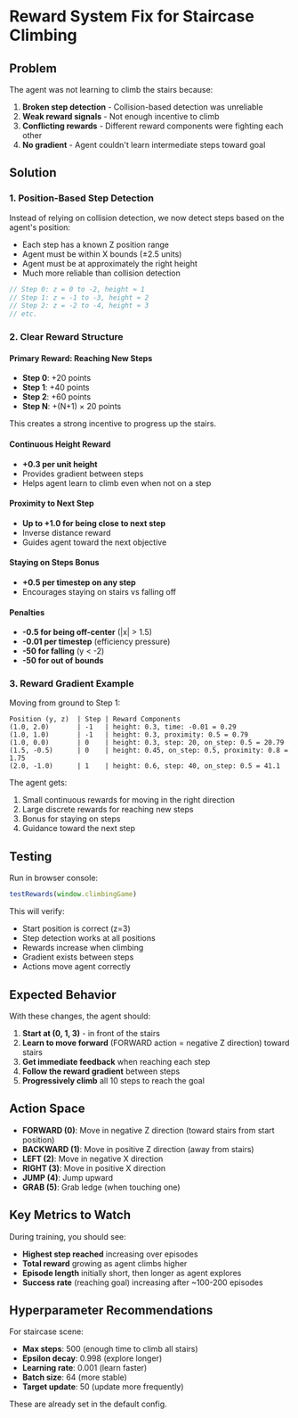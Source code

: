 # Reward System Fix for Staircase Climbing

## Problem
The agent was not learning to climb the stairs because:
1. **Broken step detection** - Collision-based detection was unreliable
2. **Weak reward signals** - Not enough incentive to climb
3. **Conflicting rewards** - Different reward components were fighting each other
4. **No gradient** - Agent couldn't learn intermediate steps toward goal

## Solution

### 1. Position-Based Step Detection
Instead of relying on collision detection, we now detect steps based on the agent's position:
- Each step has a known Z position range
- Agent must be within X bounds (±2.5 units)
- Agent must be at approximately the right height
- Much more reliable than collision detection

```javascript
// Step 0: z = 0 to -2, height ≈ 1
// Step 1: z = -1 to -3, height ≈ 2
// Step 2: z = -2 to -4, height ≈ 3
// etc.
```

### 2. Clear Reward Structure

#### Primary Reward: Reaching New Steps
- **Step 0**: +20 points
- **Step 1**: +40 points
- **Step 2**: +60 points
- **Step N**: +(N+1) × 20 points

This creates a strong incentive to progress up the stairs.

#### Continuous Height Reward
- **+0.3 per unit height**
- Provides gradient between steps
- Helps agent learn to climb even when not on a step

#### Proximity to Next Step
- **Up to +1.0 for being close to next step**
- Inverse distance reward
- Guides agent toward the next objective

#### Staying on Steps Bonus
- **+0.5 per timestep on any step**
- Encourages staying on stairs vs falling off

#### Penalties
- **-0.5 for being off-center** (|x| > 1.5)
- **-0.01 per timestep** (efficiency pressure)
- **-50 for falling** (y < -2)
- **-50 for out of bounds**

### 3. Reward Gradient Example

Moving from ground to Step 1:
```
Position (y, z)  | Step | Reward Components
(1.0, 2.0)       | -1   | height: 0.3, time: -0.01 = 0.29
(1.0, 1.0)       | -1   | height: 0.3, proximity: 0.5 = 0.79
(1.0, 0.0)       | 0    | height: 0.3, step: 20, on_step: 0.5 = 20.79
(1.5, -0.5)      | 0    | height: 0.45, on_step: 0.5, proximity: 0.8 = 1.75
(2.0, -1.0)      | 1    | height: 0.6, step: 40, on_step: 0.5 = 41.1
```

The agent gets:
1. Small continuous rewards for moving in the right direction
2. Large discrete rewards for reaching new steps
3. Bonus for staying on steps
4. Guidance toward the next step

## Testing

Run in browser console:
```javascript
testRewards(window.climbingGame)
```

This will verify:
- Start position is correct (z=3)
- Step detection works at all positions
- Rewards increase when climbing
- Gradient exists between steps
- Actions move agent correctly

## Expected Behavior

With these changes, the agent should:
1. **Start at (0, 1, 3)** - in front of the stairs
2. **Learn to move forward** (FORWARD action = negative Z direction) toward stairs
3. **Get immediate feedback** when reaching each step
4. **Follow the reward gradient** between steps
5. **Progressively climb** all 10 steps to reach the goal

## Action Space
- **FORWARD (0)**: Move in negative Z direction (toward stairs from start position)
- **BACKWARD (1)**: Move in positive Z direction (away from stairs)
- **LEFT (2)**: Move in negative X direction
- **RIGHT (3)**: Move in positive X direction
- **JUMP (4)**: Jump upward
- **GRAB (5)**: Grab ledge (when touching one)

## Key Metrics to Watch

During training, you should see:
- **Highest step reached** increasing over episodes
- **Total reward** growing as agent climbs higher
- **Episode length** initially short, then longer as agent explores
- **Success rate** (reaching goal) increasing after ~100-200 episodes

## Hyperparameter Recommendations

For staircase scene:
- **Max steps**: 500 (enough time to climb all stairs)
- **Epsilon decay**: 0.998 (explore longer)
- **Learning rate**: 0.001 (learn faster)
- **Batch size**: 64 (more stable)
- **Target update**: 50 (update more frequently)

These are already set in the default config.
